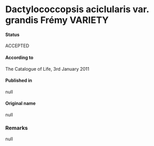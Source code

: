 # Dactylococcopsis aciclularis var. grandis Frémy VARIETY

#### Status
ACCEPTED

#### According to
The Catalogue of Life, 3rd January 2011

#### Published in
null

#### Original name
null

### Remarks
null